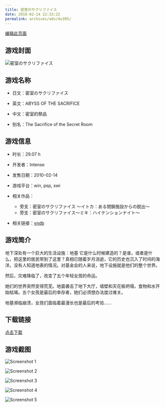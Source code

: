 ```yaml
---
title: 密室のサクリファイス
date: 2010-02-14 22:33:22
permalink: archives/adv/4u395/
---
```

[编辑此页面](https://github.com/ACG-3/ADV3-source/blob/main/source/_posts/%E5%AF%86%E5%AE%A4%E3%81%AE%E3%82%B5%E3%82%AF%E3%83%AA%E3%83%95%E3%82%A1%E3%82%A4%E3%82%B9.md)

## 游戏封面

![密室のサクリファイス](https://pan.timero.xyz/d/onedrive/img_lib_001/%E5%AF%86%E5%AE%A4%E3%81%AE%E3%82%B5%E3%82%AF%E3%83%AA%E3%83%95%E3%82%A1%E3%82%A4%E3%82%B9_cover.avif)


## 游戏名称

- 日文：密室のサクリファイス
- 英文：ABYSS OF THE SACRIFICE
- 中文：密室的祭品

- 别名：The Sacrifice of the Secret Room


## 游戏信息

- 时长：29.07 h
- 开发者：Intense
- 发售日期：2010-02-14
- 游戏平台：win, psp, swi
- 相关作品：
   - 旁支：密室のサクリファイス ～イトカ：ある閉鎖施設からの脱出～
   - 旁支：密室のサクリファイス～ミキ：ハイテンションナイト～

- 相关链接：[vndb](https://vndb.org/v4185)


## 游戏简介

地下深处有一个巨大的生活设施：地基
它是什么时候建造的？是谁，或者是什么，把这里的居民带到了这里？真相已随着岁月消逝，它的历史也沉入了时间的海洋。没有人知道地表的情况。对基金会的人来说，地下设施就是他们的整个世界。

然后，灾难降临了，改变了五个年轻女孩的命运。

她们的世界突然变得荒芜。地震袭击了地下大厅，墙壁和天花板坍塌，食物和水开始枯竭。五个女孩是最后的幸存者，她们必须想办法度过难关。

地基濒临崩溃，女孩们面临着最漫长也是最后的考验......




## 下载链接

[点击下载](https://pan.timero.xyz/onedrive/adv_lib_001/%E5%AF%86%E5%AE%A4%E3%81%AE%E3%82%B5%E3%82%AF%E3%83%AA%E3%83%95%E3%82%A1%E3%82%A4%E3%82%B9)


## 游戏截图


![Screenshot 1](https://pan.timero.xyz/d/onedrive/img_lib_001/%E5%AF%86%E5%AE%A4%E3%81%AE%E3%82%B5%E3%82%AF%E3%83%AA%E3%83%95%E3%82%A1%E3%82%A4%E3%82%B9_Screenshot_1.avif)

![Screenshot 2](https://pan.timero.xyz/d/onedrive/img_lib_001/%E5%AF%86%E5%AE%A4%E3%81%AE%E3%82%B5%E3%82%AF%E3%83%AA%E3%83%95%E3%82%A1%E3%82%A4%E3%82%B9_Screenshot_2.avif)

![Screenshot 3](https://pan.timero.xyz/d/onedrive/img_lib_001/%E5%AF%86%E5%AE%A4%E3%81%AE%E3%82%B5%E3%82%AF%E3%83%AA%E3%83%95%E3%82%A1%E3%82%A4%E3%82%B9_Screenshot_3.avif)

![Screenshot 4](https://pan.timero.xyz/d/onedrive/img_lib_001/%E5%AF%86%E5%AE%A4%E3%81%AE%E3%82%B5%E3%82%AF%E3%83%AA%E3%83%95%E3%82%A1%E3%82%A4%E3%82%B9_Screenshot_4.avif)

![Screenshot 5](https://pan.timero.xyz/d/onedrive/img_lib_001/%E5%AF%86%E5%AE%A4%E3%81%AE%E3%82%B5%E3%82%AF%E3%83%AA%E3%83%95%E3%82%A1%E3%82%A4%E3%82%B9_Screenshot_5.avif)

